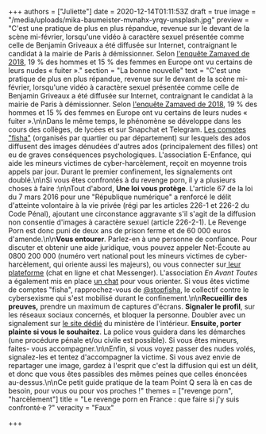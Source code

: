 +++
authors = ["Juliette"]
date = 2020-12-14T01:11:53Z
draft = true
image = "/media/uploads/mika-baumeister-mvnahx-yrqy-unsplash.jpg"
preview = "C'est une pratique de plus en plus répandue, revenue sur le devant de la scène mi-février, lorsqu'une vidéo à caractère sexuel présentée comme celle de Benjamin Griveaux a été diffusée sur Internet, contraignant le candidat à la mairie de Paris à démissionner. Selon [l'enquête Zamaved de 2018](https://www.zavamed.com/fr/etude-zava-2018-sextos-et-nudes.html), 19 % des hommes et 15 % des femmes en Europe ont vu certains de leurs nudes « fuiter »."
section = "La bonne nouvelle"
text = "C'est une pratique de plus en plus répandue, revenue sur le devant de la scène mi-février, lorsqu'une vidéo à caractère sexuel présentée comme celle de Benjamin Griveaux a été diffusée sur Internet, contraignant le candidat à la mairie de Paris à démissionner. Selon [l'enquête Zamaved de 2018](https://www.zavamed.com/fr/etude-zava-2018-sextos-et-nudes.html), 19 % des hommes et 15 % des femmes en Europe ont vu certains de leurs nudes « fuiter ».\n\nDans le même temps, le phénomène se développe dans les cours des collèges, de lycées et sur Snapchat et Telegram. [Les comptes \"fisha\"](https://www.lemonde.fr/pixels/article/2020/04/07/harcelement-sexuel-avec-le-confinement-le-retour-en-force-des-comptes-fisha-sur-les-reseaux-sociaux_6035853_4408996.html) (organisés par quartier ou par département) sur lesquels des ados diffusent des images dénudées d'autres ados (principalement des filles) ont eu de graves conséquences psychologiques. L'association E-Enfance, qui aide les mineurs victimes de cyber-harcèlement, reçoit en moyenne trois appels par jour. Durant le premier confinement, les signalements ont doublé.\n\nSi vous êtes confrontés à du revenge porn, il y a plusieurs choses à faire :\n\nTout d'abord, **Une loi vous protège**. L'article 67 de la loi du 7 mars 2016 pour une \"République numérique\" a renforcé le délit d'atteinte volontaire à la vie privée (régi par les articles 226-1 et 226-2 du Code Pénal), ajoutant une circonstance aggravante s'il s'agit de la diffusion non consentie d'images à caractère sexuel (article 226-2-1). Le Revenge Porn est donc puni de deux ans de prison ferme et de 60 000 euros d'amende.\n\n**Vous entourer**. Parlez-en à une personne de confiance. Pour discuter et obtenir une aide juridique, vous pouvez appeler Net-Écoute au 0800 200 000 (numéro vert national pout les mineurs victimes de cyber-harcèlement, qui oriente aussi les majeurs), ou vous connecter sur[ leur plateforme](https://www.netecoute.fr/#) (chat en ligne et chat Messenger). L'association _En Avant Toutes_ a également mis en place [un chat](https://enavanttoutes.fr/) pour  vous orienter. Si vous êtes victime de comptes \"fisha\", rapprochez-vous de [@stopfisha](https://twitter.com/StopFisha), le collectif contre le cybersexisme qui s'est mobilisé durant le confinement.\n\n**Recueillir des preuves,** prendre un maximum de captures d'écrans. **Signaler le profil**, sur les réseaux sociaux concernés, et bloquer la personne. Doubler avec un signalement sur [le site dédié](https://www.internet-signalement.gouv.fr/PortailWeb/planets/Accueil!input.action) du ministère de l'intérieur. **Ensuite, porter plainte si vous le souhaitez**. La police vous guidera dans les démarches (une procédure pénale et/ou civile est possible). Si vous êtes mineurs, faites- vous accompagner.\n\nEnfin, si vous voyez passer des nudes volés, signalez-les et tentez d'accompagner la victime. Si vous avez envie de repartager une image, gardez à l'esprit que c'est la diffusion qui est un délit, et donc que vous êtes passibles des mêmes peines que celles énoncées au-dessus.\n\nCe petit guide pratique de la team Point Q sera là en cas de besoin, pour vous ou pour vos proches !"
themes = ["revenge porn", "harcèlement"]
title = "Le revenge porn en France : que faire si j'y suis confronté·e ?"
veracity = "Faux"

+++
